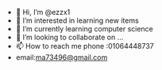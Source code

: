 - 👋 Hi, I’m @ezzx1
- 👀 I’m interested in learning new items
- 🌱 I’m currently learning computer science
- 💞️ I’m looking to collaborate on ...
- 📫 How to reach me phone :01064448737
- email:ma73496@gmail.com

<!---
ezzx1/ezzx1 is a ✨ special ✨ repository because its `README.md` (this file) appears on your GitHub profile.
You can click the Preview link to take a look at your changes.
--->

